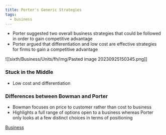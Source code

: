```yaml
---
title: Porter's Generic Strategies
tags:
  - business
---
```

- Porter suggested two overall business strategies that could be followed in order to gain competitive advantage
- Porter argued that differentiation and low cost are effective strategies for firms to gain a competitive advantage

![[sixth/Business/Units/fh/img/Pasted image 20230925150345.png]]


### Stuck in the Middle

- Low cost and differentiation

### Differences between Bowman and Porter

- Bowman focuses on price to customer rather than cost to business
- Highlights a full range of options open to a business whereas Porter only looks at a few distinct choices in terms of positioning


[Business](/Business)
